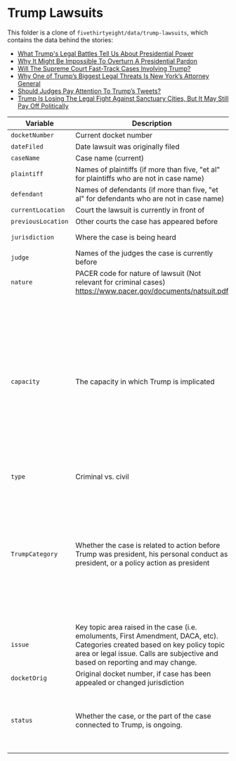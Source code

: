 
# Trump Lawsuits
This folder is a clone of `fivethirtyeight/data/trump-lawsuits`, which contains the data behind the stories: 

- [What Trump's Legal Battles Tell Us About Presidential Power](https://fivethirtyeight.com/features/what-trumps-legal-battles-tell-us-about-presidential-power/)
- [Why It Might Be Impossible To Overturn A Presidential Pardon](https://fivethirtyeight.com/features/why-it-might-be-impossible-to-overturn-a-presidential-pardon/)
- [Will The Supreme Court Fast-Track Cases Involving Trump?](https://fivethirtyeight.com/features/will-the-supreme-court-fast-track-cases-involving-trump/)
- [Why One of Trump’s Biggest Legal Threats Is New York’s Attorney General](https://fivethirtyeight.com/features/why-one-of-trumps-biggest-legal-threats-is-new-yorks-attorney-general/)
- [Should Judges Pay Attention To Trump’s Tweets?](https://fivethirtyeight.com/features/should-judges-pay-attention-to-trumps-tweets/)
- [Trump Is Losing The Legal Fight Against Sanctuary Cities, But It May Still Pay Off Politically](https://fivethirtyeight.com/features/trump-is-losing-the-legal-fight-against-sanctuary-cities-but-it-may-still-pay-off-politically/)

Variable	| Description | Values
---|---|----
`docketNumber` | Current docket number
`dateFiled` | Date lawsuit was originally filed
`caseName` | Case name (current)
`plaintiff` | Names of plaintiffs (if more than five, "et al" for plaintiffs who are not in case name)
`defendant` | Names of defendants (if more than five, "et al" for defendants who are not in case name)
`currentLocation` | Court the lawsuit is currently in front of
`previousLocation` | Other courts the case has appeared before 
`jurisdiction` | Where the case is being heard | 1 = Federal; 2 = State
`judge` | Names of the judges the case is currently before
`nature` | PACER code for nature of lawsuit (Not relevant for criminal cases) https://www.pacer.gov/documents/natsuit.pdf
`capacity` | The capacity in which Trump is implicated | 1 = Case directed at Trump personally; 2 = Case directed at action of Trump administration; 3 = Trump as plaintiff; 4 = Trump administration as plaintiff; 5 = Case directed at Trump associate; 6 = Other
`type` | Criminal vs. civil | 1 = Criminal; 2 = Civil
`TrumpCategory` | Whether the case is related to action before Trump was president, his personal conduct as president, or a policy action as president | 1 = Case directed at pre-presidency action; 2 = Case directed at personal action of Trump as president; 3 = Case directed at policy action of Trump as president
`issue` | Key topic area raised in the case (i.e. emoluments, First Amendment, DACA, etc). Categories created based on key policy topic area or legal issue. Calls are subjective and based on reporting and may change.
`docketOrig` | Original docket number, if case has been appealed or changed jurisdiction
`status` | Whether the case, or the part of the case connected to Trump, is ongoing. | 1 = Case is ongoing; 2 = Case or part of case connected to Trump is closed

